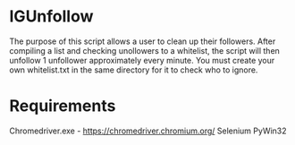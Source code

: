 # IGUnfollow
  The purpose of this script allows a user to clean up their followers. 
  After compiling a list and checking unollowers to a whitelist, the script will then unfollow 1 unfollower approximately every minute.
  You must create your own whitelist.txt in the same directory for it to check who to ignore.
  
 # Requirements
  Chromedriver.exe - https://chromedriver.chromium.org/
  Selenium
  PyWin32
